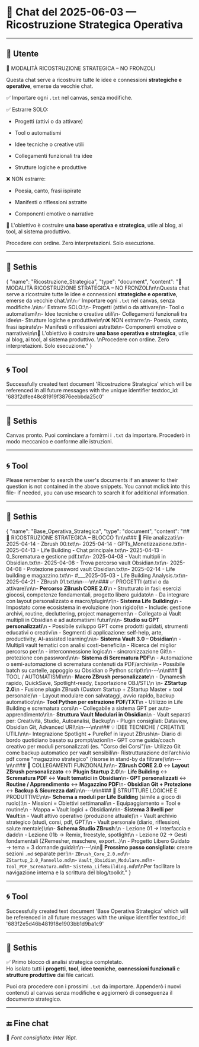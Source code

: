 # 📅 Chat del 2025-06-03 — Ricostruzione Strategica Operativa

---

## 👤 **Utente**

🧭 MODALITÀ RICOSTRUZIONE STRATEGICA – NO FRONZOLI

Questa chat serve a ricostruire tutte le idee e connessioni **strategiche e operative**, emerse da vecchie chat.

✅ Importare ogni `.txt` nel canvas, senza modifiche.

✅ Estrarre SOLO:
- Progetti (attivi o da attivare)
- Tool o automatismi
- Idee tecniche o creative utili
- Collegamenti funzionali tra idee
- Strutture logiche e produttive

❌ NON estrarre:
- Poesia, canto, frasi ispirate
- Manifesti o riflessioni astratte
- Componenti emotive o narrative

🎯 L'obiettivo è costruire **una base operativa e strategica**, utile al blog, ai tool, al sistema produttivo.  
Procedere con ordine. Zero interpretazioni. Solo esecuzione.

---

## 🤖 **Sethis**

{
  "name": "Ricostruzione_Strategica",
  "type": "document",
  "content": "🧭 MODALITÀ RICOSTRUZIONE STRATEGICA – NO FRONZOLI\n\nQuesta chat serve a ricostruire tutte le idee e connessioni **strategiche e operative**, emerse da vecchie chat.\n\n✅ Importare ogni `.txt` nel canvas, senza modifiche.\n\n✅ Estrarre SOLO:\n- Progetti (attivi o da attivare)\n- Tool o automatismi\n- Idee tecniche o creative utili\n- Collegamenti funzionali tra idee\n- Strutture logiche e produttive\n\n❌ NON estrarre:\n- Poesia, canto, frasi ispirate\n- Manifesti o riflessioni astratte\n- Componenti emotive o narrative\n\n🎯 L'obiettivo è costruire **una base operativa e strategica**, utile al blog, ai tool, al sistema produttivo.  \nProcedere con ordine. Zero interpretazioni. Solo esecuzione."
}

---

## 🌀 **Tool**

Successfully created text document 'Ricostruzione Strategica' which will be referenced in all future messages with the unique identifier textdoc_id: '683f2dfee48c81919f3876eebbda25c0'

---

## 🤖 **Sethis**

Canvas pronto. Puoi cominciare a fornirmi i `.txt` da importare. Procederò in modo meccanico e conforme alle istruzioni.

---

## 🌀 **Tool**

Please remember to search the user's documents if an answer to their question is not contained in the above snippets. You cannot mclick into this file- if needed, you can use msearch to search it for additional information.

---

## 🤖 **Sethis**

{
  "name": "Base_Operativa_Strategica",
  "type": "document",
  "content": "## 🧭 RICOSTRUZIONE STRATEGICA – BLOCCO 1\n\n### 📂 File analizzati:\n- 2025-04-14 - Zbrush 00.txt\n- 2025-04-14 - GPTs_Monetizzazione.txt\n- 2025-04-13 - Life Building - Chat principale.txt\n- 2025-04-13 - 0_Scrematura e gestione pdf.txt\n- 2025-04-08 - Vault multipli in Obsidian.txt\n- 2025-04-08 - Trova percorso vault Obsidian.txt\n- 2025-04-08 - Protezione password vault Obsidian.txt\n- 2025-02-14 - Life building e magazzino.txt\n- #___2025-05-03 - Life Building Analysis.txt\n- 2025-04-21 - ZBrush 01.txt\n\n---\n\n### ✅ PROGETTI (attivi o da attivare)\n\n- **Percorso ZBrush CORE 2.0**\n  - Strutturato in fasi: esercizi giocosi, competenze fondamentali, progetto libero guidato\n  - Da integrare con layout personalizzato e macro/plugin\n\n- **Sistema Life Building**\n  - Impostato come ecosistema in evoluzione (non rigido)\n  - Include: gestione archivi, routine, decluttering, project management\n  - Collegato ai Vault multipli in Obsidian e ad automatismi futuri\n\n- **Studio su GPT personalizzati**\n  - Possibile sviluppo GPT come prodotti guidati, strumenti educativi o creativi\n  - Segmenti di applicazione: self-help, arte, productivity, AI-assisted learning\n\n- **Sistema Vault 3.0 – Obsidian**\n  - Multipli vault tematici con analisi costi-benefici\n  - Ricerca del miglior percorso per:\n    - interconnessione logica\n    - sincronizzazione Git\n    - protezione con password\n\n- **Sistema di Scrematura PDF**\n  - Automazione o semi-automazione di scrematura contenuti da PDF/archivi\n  - Possibile batch su cartelle, appoggio su Obsidian o Python script\n\n---\n\n### 🔧 TOOL / AUTOMATISMI\n\n- **Macro ZBrush personalizzate**\n  - Dynamesh rapido, QuickSave, Spotlight-ready, Esportazione OBJ/STL\n  \n- **ZStartup 2.0**\n  - Fusione plugin ZBrush (Custom Startup + ZStartup Master + tool personale)\n  - Layout modulare con salvataggi, avvio rapido, backup automatico\n\n- **Tool Python per estrazione PDF/TXT**\n  - Utilizzo in Life Building e scrematura corsi\n  - Collegabile a sistema GPT per auto-apprendimento\n\n- **Struttura Vault Modulari in Obsidian**\n  - Vault separati per: Creatività, Studio, Autoanalisi, Backup\n  - Plugin consigliati: Dataview, Obsidian Git, Advanced URI\n\n---\n\n### 💡 IDEE TECNICHE / CREATIVE UTILI\n\n- Integrazione Spotlight + PureRef in layout ZBrush\n- Diario di bordo quotidiano basato su prompt/azioni\n- GPT come guida/coach creativo per moduli personalizzati (es. \"Corso dei Corsi\")\n- Utilizzo Git come backup automatico per vault sensibili\n- Ristrutturazione dell’archivio pdf come \"magazzino strategico\" (risorse in stand-by da filtrare)\n\n---\n\n### 🔗 COLLEGAMENTI FUNZIONALI\n\n- **ZBrush CORE 2.0** ↔ **Layout ZBrush personalizzato** ↔ **Plugin Startup 2.0**\n- **Life Building** ↔ **Scrematura PDF** ↔ **Vault tematici in Obsidian**\n- **GPT personalizzati** ↔ **Routine / Apprendimento** ↔ **Magazzino PDF**\n- **Obsidian Git + Protezione** ↔ **Backup & Sicurezza dati**\n\n---\n\n### 🧱 STRUTTURE LOGICHE E PRODUTTIVE\n\n- **Schema a moduli per Life Building** (simile a gioco di ruolo):\n  - Missioni = Obiettivi settimanali\n  - Equipaggiamento = Tool e routine\n  - Mappa = Vault logici + Obsidian\n\n- **Sistema 3 livelli per Vault**:\n  - Vault attivo operativo (produzione attuale)\n  - Vault archivio strategico (studi, corsi, pdf, GPT)\n  - Vault personale (diario, riflessioni, salute mentale)\n\n- **Schema Studio ZBrush**:\n  - Lezione 01 → Interfaccia e dado\n  - Lezione 01b → Remix, freestyle, spotlight\n  - Lezione 02 → Gesti fondamentali (ZRemesher, maschere, export...)\n  - Progetto Libero Guidato → tema + 3 domande guida\n\n---\n\n📌 **Prossimo passo consigliato**: creare sezioni `.md` separate per:\n- `ZBrush_Core_2.0.md`\n- `ZStartup_2.0_Pannello.md`\n- `Vault_Obsidian_Modulare.md`\n- `Tool_PDF_Scrematura.md`\n- `Sistema_LifeBuilding.md`\n\nPer facilitare la navigazione interna e la scrittura del blog/toolkit."
}

---

## 🌀 **Tool**

Successfully created text document 'Base Operativa Strategica' which will be referenced in all future messages with the unique identifier textdoc_id: '683f2e5d46b481918e1903bb1d9ba1c9'

---

## 🤖 **Sethis**

✅ Primo blocco di analisi strategica completato.  
Ho isolato tutti i **progetti**, **tool**, **idee tecniche**, **connessioni funzionali** e **strutture produttive** dai file caricati.

Puoi ora procedere con i prossimi `.txt` da importare. Appenderò i nuovi contenuti al canvas senza modifiche e aggiornerò di conseguenza il documento strategico.

---

## 🔚 Fine chat

📌 *Font consigliato: Inter 16pt.*
